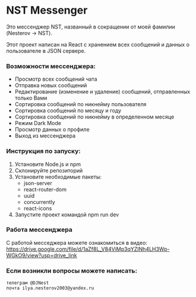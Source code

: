 # NST Messenger

Это мессенджер NST, названный в сокращении от моей фамилии (Nesterov -> NST).

Этот проект написан на React с хранением всех сообщений и данных о пользователе в JSON сервере.

### Возможности мессенджера:
- Просмотр всех сообщений чата
- Отправка новых сообщений
- Редактирование (изменение и удаление) сообщений, отправленных только Вами
- Сортировка сообщений по никнейму пользователя
- Сортировка сообщений по месяцу и году
- Сортировка сообщений по никнейму в определенном месяце
- Режим Dark Mode
- Просмотр данных о профиле
- Выход из мессенджера

### Инструкция по запуску:
1. Установите Node.js и npm
2. Склонируйте репозиторий
3. Установите необходимые пакеты:
    - json-server
    - react-router-dom
    - uuid
    - concurrently
    - react-icons
4. Запустите проект командой npm run dev

### Работа мессенджера 
С работой месседжера можете ознакомиться в видео: https://drive.google.com/file/d/1aZf8L_V84ViMp3qYZINh4LH3Wp-WGkO9/view?usp=drive_link

### Если возникли вопросы можете написать:
    телеграм @DJNest 
    почта ilya.nesterov2003@yandex.ru
